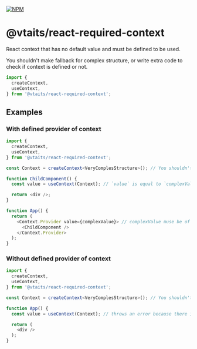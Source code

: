 [![NPM](https://img.shields.io/npm/v/@vtaits/react-required-context.svg)](https://www.npmjs.com/package/@vtaits/react-required-context)

# @vtaits/react-required-context

React context that has no default value and must be defined to be used.

You shouldn't make fallback for complex structure, or write extra code to check if context is defined or not.

```typescript
import {
  createContext,
  useContext,
} from '@vtaits/react-required-context';
```

## Examples

### With defined provider of context

```typescript
import {
  createContext,
  useContext,
} from '@vtaits/react-required-context';

const Context = createContext<VeryComplesStructure>(); // You shouldn't define fallback or something like `null` value

function ChildComponent() {
  const value = useContext(Context); // `value` is equal to `complexValue` that provided below

  return <div />;
}

function App() {
  return (
    <Context.Provider value={complexValue}> // complexValue muse be of type `VeryComplesStructure`
      <ChildComponent />
    </Context.Provider>
  );
}
```

### Without defined provider of context

```typescript
import {
  createContext,
  useContext,
} from '@vtaits/react-required-context';

const Context = createContext<VeryComplesStructure>(); // You shouldn't define fallback or something like `null` value

function App() {
  const value = useContext(Context); // throws an error because there is no provider for this context

  return (
    <div />
  );
}
```
